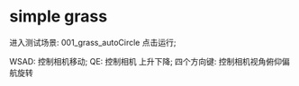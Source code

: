 # simple grass


进入测试场景: 001_grass_autoCircle
点击运行;

WSAD:       控制相机移动;
QE:         控制相机 上升下降;
四个方向键:  控制相机视角俯仰偏航旋转 


